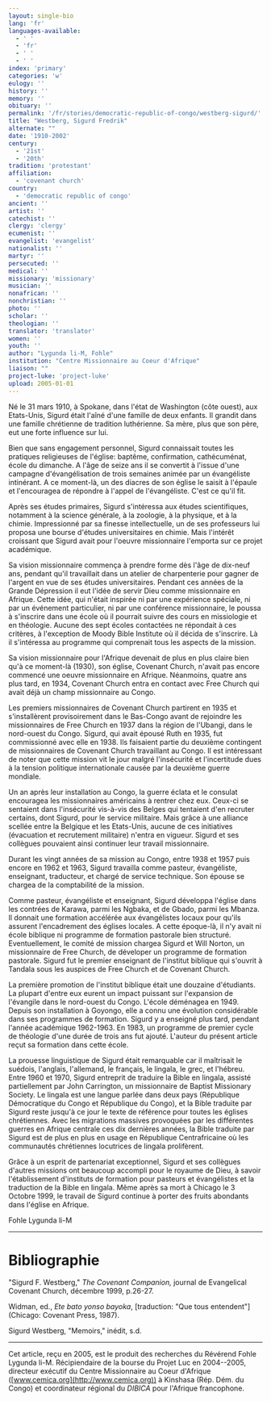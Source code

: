 ```yaml
---
layout: single-bio
lang: 'fr'
languages-available:
  - ' '
  - 'fr'
  - ' '
  - ' '
index: 'primary'
categories: 'w'
eulogy: ''
history: ''
memory: ''
obituary: ''
permalink: '/fr/stories/democratic-republic-of-congo/westberg-sigurd/'
title: "Westberg, Sigurd Fredrik"
alternate: ""
date: '1910-2002'
century:
  - '21st'
  - '20th'
tradition: 'protestant'
affiliation:
  - 'covenant church'
country:
  - 'democratic republic of congo'
ancient: ''
artist: ''
catechist: ''
clergy: 'clergy'
ecumenist: ''
evangelist: 'evangelist'
nationalist: ''
martyr: ''
persecuted: ''
medical: ''
missionary: 'missionary'
musician: ''
nonafrican: ''
nonchristian: ''
photo: ''
scholar: ''
theologian: ''
translator: 'translator'
women: ''
youth: ''
author: "Lygunda li-M, Fohle"
institution: "Centre Missionnaire au Coeur d'Afrique"
liaison: ""
project-luke: 'project-luke'
upload: 2005-01-01
---
```




Né le 31 mars 1910, à Spokane, dans l'état de Washington (côte ouest), aux Etats-Unis, Sigurd était l'aîné d'une famille de deux enfants. Il grandit dans une famille chrétienne de tradition luthérienne. Sa mère, plus que son père, eut une forte influence sur lui.

Bien que sans engagement personnel, Sigurd connaissait toutes les pratiques religieuses de l'église: baptême, confirmation, cathécuménat, école du dimanche. A l'âge de seize ans il se convertit à l'issue d'une campagne d'évangélisation de trois semaines animée par un évangéliste intinérant. A ce moment-là, un des diacres de son église le saisit à l'épaule et l'encouragea de répondre à l'appel de l'évangéliste. C'est ce qu'il fit.

Après ses études primaires, Sigurd s'intéressa aux études scientifiques, notamment à la science générale, à la zoologie, à la physique, et à la chimie. Impressionné par sa finesse intellectuelle, un de ses professeurs lui proposa une bourse d'études universitaires en chimie. Mais l'intérêt croissant que Sigurd avait pour l'oeuvre missionnaire l'emporta sur ce projet académique.

Sa vision missionnaire commença à prendre forme dès l'âge de dix-neuf ans, pendant qu'il travaillait dans un atelier de charpenterie pour gagner de l'argent en vue de ses études universitaires. Pendant ces années de la Grande Dépression il eut l'idée de servir Dieu comme missionnaire en Afrique. Cette idée, qui n'était inspirée ni par une expérience spéciale, ni par un événement particulier, ni par une conférence missionnaire, le poussa à s'inscrire dans une école où il pourrait suivre des cours en missiologie et en théologie. Aucune des sept écoles contactées ne répondait à ces critères, à l'exception de Moody Bible Institute où il décida de s'inscrire. Là il s'intéressa au programme qui comprenait tous les aspects de la mission.

Sa vision missionnaire pour l'Afrique devenait de plus en plus claire bien qu'à ce moment-là (1930), son église, Covenant Church, n'avait pas encore commencé une oeuvre missionnaire en Afrique. Néanmoins, quatre ans plus tard, en 1934, Covenant Church entra en contact avec Free Church qui avait déjà un champ missionnaire au Congo.

Les premiers missionnaires de Covenant Church partirent en 1935 et s'installèrent provisoirement dans le Bas-Congo avant de rejoindre les missionnaires de Free Church en 1937 dans la région de l'Ubangi, dans le nord-ouest du Congo. Sigurd, qui avait épousé Ruth en 1935, fut commissionné avec elle en 1938.  Ils faisaient partie du deuxième contingent de missionnaires de Covenant Church travaillant au Congo. Il est intéressant de noter que cette mission vit le jour malgré l'insécurité et l'incertitude dues à la tension politique internationale causée par la deuxième guerre mondiale.

Un an après leur installation au Congo, la guerre éclata et le consulat encouragea les missionnaires américains à rentrer chez eux. Ceux-ci se sentaient dans l'insécurité vis-à-vis des Belges qui tentaient d'en recruter certains, dont Sigurd, pour le service militaire. Mais grâce à une alliance scellée entre la Belgique et les Etats-Unis, aucune de ces initiatives (évacuation et recrutement militaire) n'entra en vigueur. Sigurd et ses collègues pouvaient ainsi continuer leur travail missionnaire.

Durant les vingt années de sa mission au Congo, entre 1938 et 1957 puis encore en 1962 et 1963, Sigurd travailla comme pasteur, évangéliste, enseignant, traducteur, et chargé de service technique. Son épouse se chargea de la comptabilité de la mission.

Comme pasteur, évangéliste et enseignant, Sigurd développa l'église dans les contrées de Karawa, parmi les Ngbaka, et de Gbado, parmi les Mbanza. Il donnait une formation accélérée aux évangélistes locaux pour qu'ils assurent l'encadrement des églises locales. A cette époque-là, il n'y avait ni école biblique ni programme de formation pastorale bien structuré. Eventuellement, le comité de mission chargea Sigurd et Will Norton, un missionnaire de Free Church, de déveloper un programme de formation pastorale. Sigurd fut le premier enseignant de l'institut biblique qui s'ouvrit à Tandala sous les auspices de Free Church et de Covenant Church.

La première promotion de l'institut biblique était une douzaine d'étudiants. La plupart d'entre eux eurent un impact puissant sur l'expansion de l'évangile dans le nord-ouest du Congo. L'école déménagea en 1949. Depuis son installation à Goyongo, elle a connu une évolution considérable dans ses programmes de formation. Sigurd y a enseigné plus tard, pendant l'année académique 1962-1963. En 1983, un programme de premier cycle de théologie d'une durée de trois ans fut ajouté. L'auteur du présent article reçut sa formation dans cette école.

La prouesse linguistique de Sigurd était remarquable car il maîtrisait le suédois, l'anglais, l'allemand, le français, le lingala, le grec, et l'hébreu.  Entre 1960 et 1970, Sigurd entreprit de traduire la Bible en lingala, assisté partiellement par John Carrington, un missionnaire de Baptist Missionary Society. Le lingala est une langue parlée dans deux pays (République Démocratique du Congo et République du Congo), et la Bible traduite par Sigurd reste jusqu'à ce jour le texte de référence pour toutes les églises chrétiennes. Avec les migrations massives provoquées par les différentes guerres en Afrique centrale ces dix dernières années, la Bible traduite par Sigurd est de plus en plus en usage en République Centrafricaine où les communautés chrétiennes locutrices de lingala prolifèrent.

Grâce à un esprit de partenariat exceptionnel, Sigurd et ses collègues d'autres missions ont beaucoup accompli pour le royaume de Dieu, à savoir l'établissement d'instituts de formation pour pasteurs et évangélistes et la traduction de la Bible en lingala. Même après sa mort à Chicago le 3 Octobre 1999, le travail de Sigurd continue à porter des fruits abondants dans l'église en Afrique.

Fohle Lygunda li-M

---

# Bibliographie

"Sigurd F. Westberg," *The Covenant Companion,* journal de Evangelical Covenant Church, décembre 1999, p.26-27.

Widman, ed., *Ete bato yonso bayoka*, [traduction: "Que tous entendent"] (Chicago: Covenant Press, 1987).

Sigurd Westberg,  "Memoirs," inédit, s.d.

---

Cet article, re&ccedil;u en 2005, est le produit des recherches du R&eacute;v&eacute;rend Fohle Lygunda li-M.  R&eacute;cipiendaire de la bourse du Projet Luc en 2004--2005, directeur ex&eacute;cutif du Centre Missionnaire au Coeur d'Afrique ([www.cemica.org](http://www.cemica.org)) &agrave; Kinshasa (R&eacute;p. D&eacute;m. du Congo) et coordinateur r&eacute;gional du *DIBICA* pour l'Afrique francophone.
